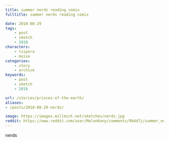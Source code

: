 ```yaml
---
title: summer nerds reading comix
fulltitle: summer nerds reading comix

date: 2018-08-29
tags:
    - post
    - sketch
    - 2018
characters:
    - tzipora
    - moise
categories:
    - story
    - archive
keywords:
    - post
    - sketch
    - 2018

url: /stories/princes-of-the-earth/
aliases:
- /posts/2018-08-29-nerds/

image: https://images.millmint.net/sketches/nerds.jpg
reddit: https://www.reddit.com/user/MelonKony/comments/9b4d7j/summer_nerds_reading_comix/
---
```


nerds